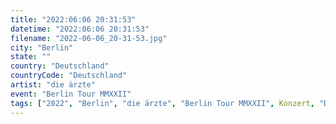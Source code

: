 ```yaml
---
title: "2022:06:06 20:31:53"
datetime: "2022:06:06 20:31:53"
filename: "2022-06-06_20-31-53.jpg"
city: "Berlin"
state: ""
country: "Deutschland"
countryCode: "Deutschland"
artist: "die ärzte"
event: "Berlin Tour MMXXII"
tags: ["2022", "Berlin", "die ärzte", "Berlin Tour MMXXII", Konzert, "Deutschland"]
---
```


